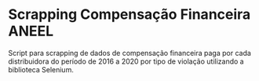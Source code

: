 # Scrapping Compensação Financeira ANEEL

Script para scrapping de dados de compensação financeira paga por cada distribuidora do período de 2016 a 2020 por tipo de violação utilizando a biblioteca Selenium.
